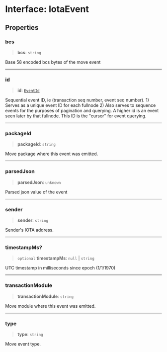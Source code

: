 # Interface: IotaEvent

## Properties

### bcs

> **bcs**: `string`

Base 58 encoded bcs bytes of the move event

---

### id

> **id**: [`EventId`](EventId.md)

Sequential event ID, ie (transaction seq number, event seq number). 1) Serves as a unique event ID
for each fullnode 2) Also serves to sequence events for the purposes of pagination and querying. A
higher id is an event seen later by that fullnode. This ID is the "cursor" for event querying.

---

### packageId

> **packageId**: `string`

Move package where this event was emitted.

---

### parsedJson

> **parsedJson**: `unknown`

Parsed json value of the event

---

### sender

> **sender**: `string`

Sender's IOTA address.

---

### timestampMs?

> `optional` **timestampMs**: `null` \| `string`

UTC timestamp in milliseconds since epoch (1/1/1970)

---

### transactionModule

> **transactionModule**: `string`

Move module where this event was emitted.

---

### type

> **type**: `string`

Move event type.
